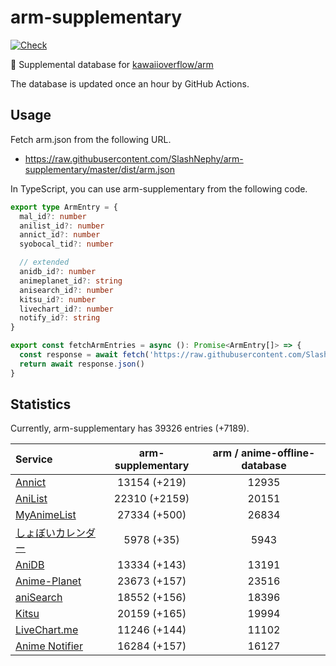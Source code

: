 # arm-supplementary

[![Check](https://github.com/SlashNephy/arm-supplementary/actions/workflows/check-node.yml/badge.svg)](https://github.com/SlashNephy/arm-supplementary/actions/workflows/check-node.yml)

💊 Supplemental database for [kawaiioverflow/arm](https://github.com/kawaiioverflow/arm)

The database is updated once an hour by GitHub Actions.

## Usage

Fetch arm.json from the following URL.

- https://raw.githubusercontent.com/SlashNephy/arm-supplementary/master/dist/arm.json

In TypeScript, you can use arm-supplementary from the following code.

```TypeScript
export type ArmEntry = {
  mal_id?: number
  anilist_id?: number
  annict_id?: number
  syobocal_tid?: number

  // extended
  anidb_id?: number
  animeplanet_id?: string
  anisearch_id?: number
  kitsu_id?: number
  livechart_id?: number
  notify_id?: string
}

export const fetchArmEntries = async (): Promise<ArmEntry[]> => {
  const response = await fetch('https://raw.githubusercontent.com/SlashNephy/arm-supplementary/master/dist/arm.json')
  return await response.json()
}
```

## Statistics

Currently, arm-supplementary has 39326 entries (+7189).

| Service                                     | arm-supplementary | arm / anime-offline-database |
| :------------------------------------------ | :---------------: | :--------------------------: |
| [Annict](https://annict.com)                |   13154 (+219)    |            12935             |
| [AniList](https://anilist.co)               |   22310 (+2159)   |            20151             |
| [MyAnimeList](https://myanimelist.net)      |   27334 (+500)    |            26834             |
| [しょぼいカレンダー](https://cal.syoboi.jp) |    5978 (+35)     |             5943             |
| [AniDB](https://anidb.net)                  |   13334 (+143)    |            13191             |
| [Anime-Planet](https://anime-planet.com)    |   23673 (+157)    |            23516             |
| [aniSearch](https://anisearch.com)          |   18552 (+156)    |            18396             |
| [Kitsu](https://kitsu.io)                   |   20159 (+165)    |            19994             |
| [LiveChart.me](https://livechart.me)        |   11246 (+144)    |            11102             |
| [Anime Notifier](https://notify.moe)        |   16284 (+157)    |            16127             |
